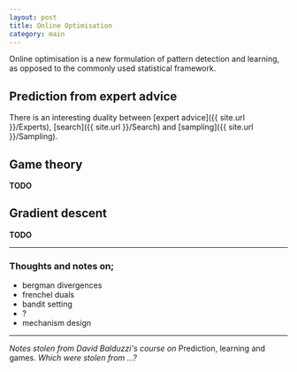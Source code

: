 ```yaml
---
layout: post
title: Online Optimisation
category: main
---
```


Online optimisation is a new formulation of pattern detection and learning, as opposed to the commonly used statistical framework. 
<!-- 
(blah blah, what David said, plus some of my own thoughts... I would actually like to be able to see this. And to answer, why is online optimisation better?)
-->

## Prediction from expert advice

There is an interesting duality between [expert advice]({{ site.url }}/Experts), [search]({{ site.url }}/Search) and [sampling]({{ site.url }}/Sampling).

## Game theory

__TODO__
<!-- 
Minimax …
The cool things. A partial derivative in game theory.
-->

## Gradient descent

__TODO__

***

### Thoughts and notes on;

* bergman divergences
* frenchel duals
* bandit setting
* ?
* mechanism design

***

_Notes stolen from David Balduzzi's course on_ Prediction, learning and games. _Which were stolen from ...?_